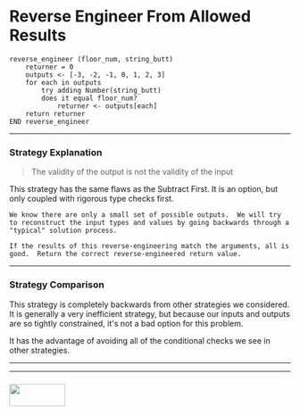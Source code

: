 # Reverse Engineer From Allowed Results

```
reverse_engineer (floor_num, string_butt) 
	returner = 0
	outputs <- [-3, -2, -1, 0, 1, 2, 3]
	for each in outputs
		try adding Number(string_butt)
		does it equal floor_num?
			returner <- outputs[each]
	return returner
END reverse_engineer
```

___

### Strategy Explanation

> The validity of the output is not the validity of the input

This strategy has the same flaws as the Subtract First.  It is an option, but only coupled with rigorous type checks first.

```
We know there are only a small set of possible outputs.  We will try to reconstruct the input types and values by going backwards through a "typical" solution process. 

If the results of this reverse-engineering match the arguments, all is good.  Return the correct reverse-engineered return value.
```

___

### Strategy Comparison

This strategy is completely backwards from other strategies we considered. It is generally a very inefficient strategy, but because our inputs and outputs are so tightly constrained, it's not a bad option for this problem.

It has the advantage of avoiding all of the conditional checks we see in other strategies.


___
___
### <a href="http://elewa.education/blog" target="_blank"><img src="https://user-images.githubusercontent.com/18554853/34921062-506450ae-f97d-11e7-875f-6feeb26ad72d.png" width="100" height="40"/></a>
